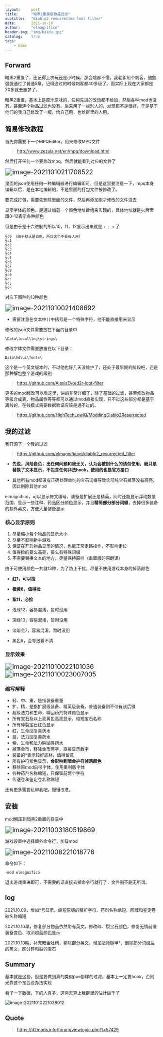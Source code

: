 ```yaml
---
layout:     post
title:      "暗黑2重置版物品过滤"
subtitle:   "diablo2 resurrected loot filter"
date:       2021-10-10
author:     "elmagnifico"
header-img: "img/baidu.jpg"
catalog:    true
tags:
    - Game
---
```


## Forward

暗黑2重置了，还记得上次玩还是小时候，那会啥都不懂，我老爹用个刺客，勉勉强强通过了普通5章，记得通过的时候刺客都40多级了。而实际上现在大家都是20多就去噩梦了。



暗黑2重置，基本上是原汁原味的，任何先进的改动都不给加，然后各种mod也没有，甚至连个物品过滤也没有。后来用了一些别人的，发现都不是很好，于是基于他们的我自己修改了一版，给自己用，也给群里的人用。



## 简易修改教程

首先你需要下一个MPQEditor，用来修改MPQ文件

> http://www.zezula.net/en/mpq/download.html

然后打开任何一个要修改mpq，然后就能看到对应的文件了

<img src="https://i.loli.net/2021/10/10/KYWVbecydG3MUFL.png" alt="image-20211010211708522" style="zoom:150%;" />

里面的json使用任何一种编辑器进行编辑即可，但是这里要注意一下，mpq本身编辑以后，是在本地编辑的，不是里面的打包文件被修改了。

要完成打包，需要先删除里面的文件，然后再添加刚才修改的文件进去

显示字体的颜色，是通过加载一个颜色地址数组来实现的，具体地址就是`ÿc`后面跟0-12表示各种颜色

但是由于是十六进制的所以10，11，12显示出来就是 `: ; <` 了

```
ÿc0 （由于默认是白色，所以这个不会有人用）
ÿc1
ÿc2
ÿc3
ÿc4
ÿc5
ÿc6
ÿc7
ÿc8
ÿc9
ÿc:
ÿc;
ÿc<
```

对应下图种的13种颜色

<img src="https://i.loli.net/2021/10/10/XF4oyU7OcuL156R.png" alt="image-20211010021408692" style="zoom:150%;" />

- 需要注意在文本中`[]`中括号是一个特殊字符，他不能直接用来显示



修改的json文件需要放在下面的目录中

```
\Data\local\lng\strings\
```



修改字体文件需要放置在以下目录：

```
Data\hd\ui\fonts\
```



这个是一个英文版本的，不过他也好几天没维护了，还处于最早期的阶段吧，还是那种解包整个游戏的级别

> https://github.com/AlexisEvo/d2r-loot-filter



更多的mod修改可以看这里，讲的非常详细了，除了基础的过滤，甚至修改物品等级合成表、物品属性等等都可以通过mod直接实现，只不过这些部分都是基于离线的，在线模式需要数据验证应该是通不过的。

> https://github.com/HighTechLowIQ/ModdingDiablo2Resurrected



## 我的过滤

我开源了一个我的过滤

> https://github.com/elmagnificogi/diablo2_resurrected_filter



- **先说，风险自负，出任何问题和我无关，认为会被封什么的请勿使用，我只是替换了文本显示，不包含任何非法hook，使用的也是官方接口**

- 其他所有mod都没有正确处理单纯的宝石词缀导致实际纯宝石掉落没有高亮，因此剔除其他mod

  

elmagnifico，可以显示符文编号、装备是扩展还是精英，同时还能显示浮动数值范围、显示一些注释、药品区分颜色显示，并且**精简部分部分词缀**，去掉很多装备的额外英文，方便大量装备显示



### 核心显示原则

1. 尽量缩小每个物品的显示大小
2. 尽量不影响新手游戏
3. 保证在开启物品显示的情况，也能正常走路操作，不影响走位
4. 值得捡的要么高亮，要么有特殊词缀
5. 不需要替换文本的地方，尽量保持原样（重置版的原翻译）

由于可使用颜色一共就13种，为了防止干扰，尽量不使用游戏本身的掉落颜色

- **红1，可以捡**

- **橙黄8，值得捡**
- **紫11，必捡**
- 浅绿12，容易混淆，暂时没用
- 深绿10，容易混淆，暂时没用
- 淡暗金7，容易混淆，暂时没用
- 黑色6，会导致看不清



### 显示效果

<img src="https://i.loli.net/2021/10/10/NvDhm48Kz1tEx36.png" alt="image-20211010022101036" style="zoom:150%;" />

<img src="https://i.loli.net/2021/10/10/WPdwvsZJ8Ux2aHe.png" alt="image-20211010023007005" style="zoom:150%;" />



### 缩写解释

- 轻、中、重，是指装备重量
- 扩、精，是指扩展级装备、精英级装备，普通装备则不带有该后缀
- 超级法力和生命，瞬回药剂特殊颜色显示
- 所有宝石及以上亮黄色高亮显示，缩短宝石名称
- 所有碎裂宝石红色显示
- 红，生命回复类药水
- 蓝，法力回复类药水
- 紫，生命和法力瞬回类药水
- 掉落金币，移除金币两字，直接显示数字
- 装备的*表示较好底材，值得留意
- 所有护符紫色显示，**会影响到暗金护符掉落颜色**
- 移除原mod自带字体，使用重制版字体
- 各种药剂名称缩短，只保留前两个字符
- 传送卷和鉴定卷名称缩短

还有更多需要私聊我吧，慢慢改进。



## 安装

mod解压到暗黑2重置的目录中

<img src="https://i.loli.net/2021/10/10/juTn2VYGIJCgPdq.png" alt="image-20211003180519869" style="zoom:150%;" />

游戏设置中选择额外命令行，加载mod

<img src="https://i.loli.net/2021/10/10/QI1C6jX7ArFZHPE.png" alt="image-20211008221018776" style="zoom:150%;" />



命令如下：

```
-mod elmagnifico
```



退出游戏重进即可，不需要的话直接去掉命令行就行了，文件删不删无所谓。



## log

2021.10.09，增加*号显示，缩短原版的精扩字符、药剂名称缩短、回城和鉴定卷轴名称缩短

2021.10.10早，修复部分物品依然带有英文，修改碎、裂宝石颜色，修复无情前缀装备变色、取消超蓝颜色显示

2021.10.10晚，补充暗金吐槽，移除部分英文，增加法师铠甲*，删除部分词缀后的英文，区分碎和裂的宝石



## Summary

基本就是这些，但是要做到真的类似poe那样的过滤，基本上一定要hook，否则光靠这个东西没办法实现



看了一下数据，下的人真多，这两天算上我群里的估计破千了

![image-20211010221038012](https://i.loli.net/2021/10/10/g6HeDLJ1xOhSv4s.png)



## Quote

>https://d2mods.info/forum/viewtopic.php?t=57429

